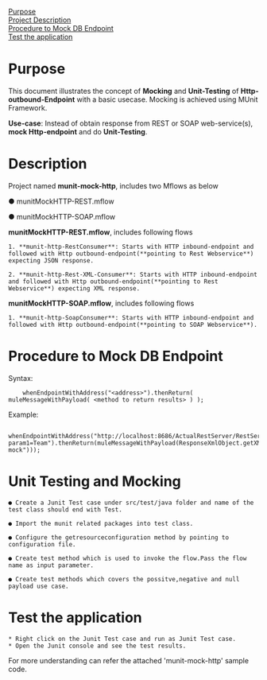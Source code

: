 [Purpose](#purpose)  
[Project Description](#description)  
[Procedure to Mock DB Endpoint](#procedure-to-mock-db-endpoint)  
[Test the application](#test-the-application)  


Purpose
===========

This document illustrates the concept of **Mocking** and **Unit-Testing** of **Http-outbound-Endpoint** with a basic usecase.
Mocking is achieved using MUnit Framework.

**Use-case**: Instead of obtain response from REST or SOAP web-service(s), **mock Http-endpoint** and do **Unit-Testing**.

Description
========================

Project named **munit-mock-http**, includes two Mflows as below

● munitMockHTTP-REST.mflow

● munitMockHTTP-SOAP.mflow

**munitMockHTTP-REST.mflow**, includes following flows

	1. **munit-http-RestConsumer**: Starts with HTTP inbound-endpoint and followed with Http outbound-endpoint(**pointing to Rest Webservice**) expecting JSON response.

	2. **munit-http-Rest-XML-Consumer**: Starts with HTTP inbound-endpoint and followed with Http outbound-endpoint(**pointing to Rest Webservice**) expecting XML response.

**munitMockHTTP-SOAP.mflow**, includes following flows

	1. **munit-http-SoapConsumer**: Starts with HTTP inbound-endpoint and followed with Http outbound-endpoint(**pointing to SOAP Webservice**).


Procedure to Mock DB Endpoint
================================================

Syntax:

		whenEndpointWithAddress("<address>").thenReturn( muleMessageWithPayload( <method to return results> ) );
		

Example:

		whenEndpointWithAddress("http://localhost:8686/ActualRestServer/RestServerClass?param1=Team").thenReturn(muleMessageWithPayload(ResponseXmlObject.getXMLData("Team mock")));

		
Unit Testing and Mocking
================================================

	● Create a Junit Test case under src/test/java folder and name of the test class should end with Test.

	● Import the munit related packages into test class.

	● Configure the getresourceconfiguration method by pointing to configuration file.

	● Create test method which is used to invoke the flow.Pass the flow name as input parameter.

	● Create test methods which covers the possitve,negative and null payload use case.


Test the application
==================
	* Right click on the Junit Test case and run as Junit Test case.
	* Open the Junit console and see the test results.

For more understanding can refer the attached 'munit-mock-http' sample code.
